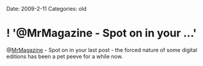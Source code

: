Date: 2009-2-11
Categories: old

# ! '@MrMagazine - Spot on in your ...'

@<a href="http://twitter.com/MrMagazine">MrMagazine</a> - Spot on in your last post - the forced nature of some digital editions has been a pet peeve for  a while now.
